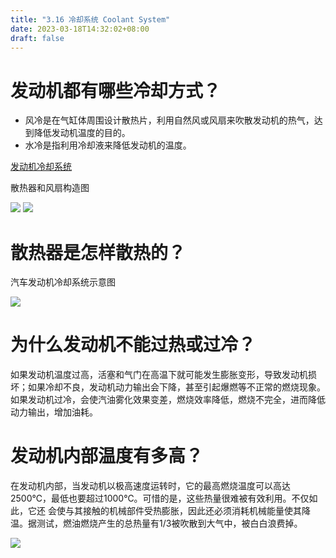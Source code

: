 ```yaml
---
title: "3.16 冷却系统 Coolant System"
date: 2023-03-18T14:32:02+08:00
draft: false
---
```


# 发动机都有哪些冷却方式？

- 风冷是在气缸体周围设计散热片，利用自然风或风扇来吹散发动机的热气，达到降低发动机温度的目的。
- 水冷是指利用冷却液来降低发动机的温度。

[发动机冷却系统](http://v.youku.com/v_show/id_XMTY5NDYyMjc3Mg==.html?beta&)

散热器和风扇构造图

![](https://res.weread.qq.com/wrepub/epub_26688761_169)
![](https://res.weread.qq.com/wrepub/epub_26688761_170)

# 散热器是怎样散热的？

汽车发动机冷却系统示意图

![](https://res.weread.qq.com/wrepub/epub_26688761_171)

# 为什么发动机不能过热或过冷？

如果发动机温度过高，活塞和气门在高温下就可能发生膨胀变形，导致发动机损坏；如果冷却不良，发动机动力输出会下降，甚至引起爆燃等不正常的燃烧现象。
如果发动机过冷，会使汽油雾化效果变差，燃烧效率降低，燃烧不完全，进而降低动力输出，增加油耗。

# 发动机内部温度有多高？

在发动机内部，当发动机以极高速度运转时，它的最高燃烧温度可以高达2500℃，最低也要超过1000℃。可惜的是，这些热量很难被有效利用。不仅如此，它还
会使与其接触的机械部件受热膨胀，因此还必须消耗机械能量使其降温。据测试，燃油燃烧产生的总热量有1/3被吹散到大气中，被白白浪费掉。

![](https://res.weread.qq.com/wrepub/epub_26688761_172)
